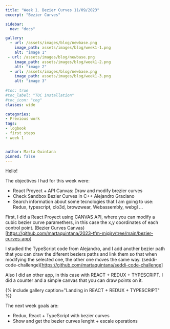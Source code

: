 ```yaml
---
title: "Week 1. Bezier Curves 11/09/2023"
excerpt: "Bezier Curves"

sidebar:
  nav: "docs"

gallery:
  - url: /assets/images/blog/newbase.png
    image_path: assets/images/blog/week1-1.png
    alt: "image 1"
 - url: /assets/images/blog/newbase.png
    image_path: assets/images/blog/week1-2.png
    alt: "image 2"
  - url: /assets/images/blog/newbase.png
    image_path: assets/images/blog/week1-3.png
    alt: "image 3"
    
#toc: true
#toc_label: "TOC installation"
#toc_icon: "cog"
classes: wide

categories:
- Previous work
tags:
- logbook
- first steps
- week 1


author: Marta Quintana
pinned: false
---
```


Hello!

The objectives I had for this week were:

- React Proyect + API Canvas: Draw and modify brezier curves
- Check Sandbox Bezier Curves in C++ Alejandro Graciano
- Search information about some tecnologies that I am going to use: Redux, typescript, clo3d, browzwear, Webassembly, webgl ...

First, I did a React Proyect using CANVAS API, where you can modify a cubic bezier curve paramethers, in this case the x,y coordinates of each control point. (Bezier Curves Canvas)[https://github.com/martaquintana/2023-tfm-migjrv/tree/main/bezier-curves-app]

I studied the TypeScript code from Alejandro, and I add another bezier path that you can draw the diferent beziers paths and link them so that when modifying the selected one, the other one moves the same way. (seddi-code-challenge)[https://github.com/martaquintana/seddi-code-challenge]

Also I did an other app, in this case with REACT + REDUX + TYPESCRIPT. I did a counter and a simple canvas that you can draw points on it.

{% include gallery caption="Landing in REACT + REDUX + TYPESCRIPT" %}

The next week goals are:

- Redux, React + TypeScript with bezier curves
- Show and get the bezier curves lenght + escale operations

